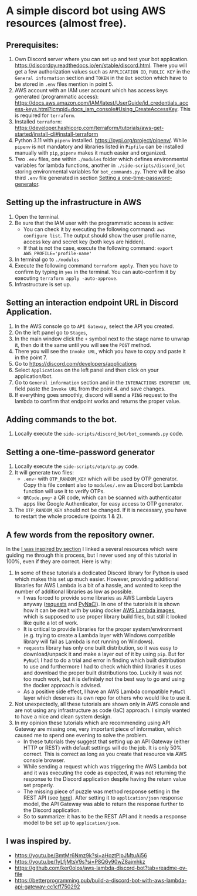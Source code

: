 # A simple discord bot using AWS resources (almost free).

## Prerequisites:
1. Own Discord server where you can set up and test your bot application. https://discordpy.readthedocs.io/en/stable/discord.html. There you will get a few authorization values such as `APPLICATION ID`, `PUBLIC KEY` in the `General information` section and `TOKEN` in the `Bot` section which have to be stored in `.env` files mention in point 5.
2. AWS account with an IAM user account which has access keys generated (programmatic access): https://docs.aws.amazon.com/IAM/latest/UserGuide/id_credentials_access-keys.html?icmpid=docs_iam_console#Using_CreateAccessKey. This is required for `terraform`.
3. Installed `terraform`: https://developer.hashicorp.com/terraform/tutorials/aws-get-started/install-cli#install-terraform
4. Python 3.11 with `pipenv` installed. https://pypi.org/project/pipenv/. While `pipenv` is not mandatory and libraries listed in `Pipfile` can be installed manually with `pip`, `pipenv` makes it much easier and organized.
5. Two `.env` files, one within `./modules` folder which defines environmental variables for lambda functions, another in `./side-scripts/discord_bot` storing environmental variables for `bot_commands.py`. There will be also third `.env` file generated in section [Setting a one-time-password-generator](#setting-a-one-time-password-generator). 

## Setting up the infrastructure in AWS
1. Open the terminal.
2. Be sure that the IAM user with the programmatic access is active:
   - You can check it by executing the following command: `aws configure list`. The output should show the user profile name, access key and secret key (both keys are hidden).
   - If that is not the case, execute the following command: `export AWS_PROFILE='profile-name'`
3. In terminal go to `./modules`
4. Execute the following command `terraform apply`. Then you have to confirm by typing in `yes` in the terminal. You can auto-confirm it by executing `terraform apply -auto-approve`.
5. Infrastructure is set up.

## Setting an interaction endpoint URL in Discord Application.
1. In the AWS console go to `API Gateway`, select the API you created.
2. On the left panel go to `Stages`, 
3. In the main window click the `+` symbol next to the stage name to unwrap it, then do it the same until you will see the `POST` method.
4. There you will see the `Invoke URL`, which you have to copy and paste it in the point 7.
5. Go to https://discord.com/developers/applications
6. Select `Applications` on the left panel and then click on your application/bot.
7. Go to `General information` section and in the `INTERACTIONS ENDPOINT URL` field paste the `Invoke URL` from the point 4. and save changes.
8. If everything goes smoothly, discord will send a `PING` request to the lambda to confirm that endpoint works and returns the proper value.

## Adding commands to the bot.
1. Locally execute the `side-scripts/discord_bot/bot_commands.py` code.

## Setting a one-time-password generator
1. Locally execute the `side-scripts/otp/otp.py` code.
2. It will generate two files:
   - `.env`- with `OTP_RANDOM_KEY` which will be used by OTP generator. Copy this file content also to `modules/.env` as Discord bot Lambda function will use it to verify OTPs.
   - `QRCode.png`- a QR code, which can be scanned with authenticator apps like Google Authenticator, for easy access to OTP generator.
3. The `OTP_RANDOM_KEY` should not be changed. If it is necessary, you have to restart the whole procedure (points 1 & 2).

## A few words from the repository owner.
In the [I was inspired by section](#i-was-inspired-by) I linked a several resources which were guiding me through this process, but I never used any of this tutorial in 100%, even if they are correct. Here is why:
1. In some of these tutorials a dedicated Discord library for Python is used which makes this set up much easier. However, providing additional libraries for AWS Lambda is a bit of a hassle, and wanted to keep the number of additional libraries as low as possible.
   - I was forced to provide some libraries as AWS Lambda Layers anyway ([requests](https://pypi.org/project/requests/) and [PyNaCl](https://pypi.org/project/PyNaCl/)). In one of the tutorials it is shown how it can be dealt with by using docker [AWS Lambda images](https://hub.docker.com/r/amazon/aws-lambda-python), which is supposed to use proper library build files, but still it looked like quite a lot of work.
   - It is critical to provide libraries for the proper system/environment (e.g. trying to create a Lambda layer with Windows compatible library will fail as Lambda is not running on Windows).
   - `requests` library has only one built distribution, so it was easy to download/unpack it and make a layer out of it by using `pip`. But for `PyNaCl` I had to do a trial and error in finding which built distribution to use and furthermore I had to check which third libraries it uses and download the proper built distributions too. Luckily it was not too much work, but it is definitely not the best way to go and using the docker approach is advised.
   - As a positive side effect, I have an AWS Lambda compatible `PyNaCl` layer which deserves its own repo for others who would like to use it. 
2. Not unexpectedly, all these tutorials are shown only in AWS console and are not using any infrastructure as code (IaC) approach. I simply wanted to have a nice and clean system design. 
3. In my opinion these tutorials which are recommending using API Gateway are missing one, very important piece of information, which caused me to spend one evening to solve the problem. 
   - In these tutorials they suggest that setting up an API Gateway (either HTTP or REST) with default settings will do the job. It is only 50% correct. This is correct as long as you create that resource via AWS console browser.
   - While sending a request which was triggering the AWS Lambda bot and it was executing the code as expected, it was not returning the response to the Discord application despite having the return value set properly.
   - The missing piece of puzzle was method response setting in the REST API (see [here](https://github.com/BTurkowyd/silka/blob/main/modules/api_gateway.tf#L18)). After setting it to `application/json` response model, the API Gateway was able to return the response further to the Discord application.
   - So to summarize: it has to be the REST API and it needs a response model to be set up to `application/json`.

## I was inspired by.
- https://youtu.be/BmtMr6Nmz9k?si=aHoztPlpJMtuAi56
- https://youtu.be/1yLfjMtsV9s?si=P8Q6y90wZ8ajmhkz
- https://github.com/ker0olos/aws-lambda-discord-bot?tab=readme-ov-file
- https://betterprogramming.pub/build-a-discord-bot-with-aws-lambda-api-gateway-cc1cff750292